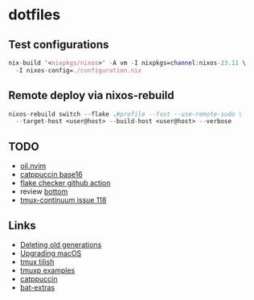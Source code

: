 # dotfiles

## Test configurations

```nix
nix-build '<nixpkgs/nixos>' -A vm -I nixpkgs=channel:nixos-23.11 \
  -I nixos-config=./configuration.nix
```

## Remote deploy via nixos-rebuild

```nix
nixos-rebuild switch --flake .#profile --fast --use-remote-sudo \
  --target-host <user@host> --build-host <user@host> --verbose
```

## TODO

- [oil.nvim](https://github.com/stevearc/oil.nvim)
- [catppuccin base16](https://github.com/catppuccin/base16)
- [flake checker github action](https://determinate.systems/posts/flake-checker)
- review [bottom](https://github.com/ClementTsang/bottom)
- [tmux-continuum issue 118](https://github.com/tmux-plugins/tmux-continuum/issues/118)

## Links

- [Deleting old generations](https://github.com/LnL7/nix-darwin/wiki/Deleting-old-generations)
- [Upgrading macOS](https://github.com/LnL7/nix-darwin/wiki/Upgrading-macOS)
- [tmux tilish](https://github.com/jabirali/tmux-tilish)
- [tmuxp examples](https://tmuxp.git-pull.com/configuration/examples.html)
- [catppuccin](https://github.com/catppuccin/catppuccin)
- [bat-extras](https://github.com/eth-p/bat-extras/tree/master)
